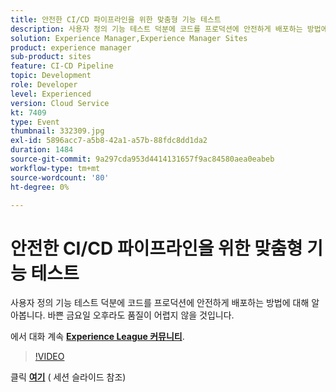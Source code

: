 ```yaml
---
title: 안전한 CI/CD 파이프라인을 위한 맞춤형 기능 테스트
description: 사용자 정의 기능 테스트 덕분에 코드를 프로덕션에 안전하게 배포하는 방법에 대해 알아봅니다. 바쁜 금요일 오후라도 품질이 어렵지 않을 것입니다.
solution: Experience Manager,Experience Manager Sites
product: experience manager
sub-product: sites
feature: CI-CD Pipeline
topic: Development
role: Developer
level: Experienced
version: Cloud Service
kt: 7409
type: Event
thumbnail: 332309.jpg
exl-id: 5896acc7-a5b8-42a1-a57b-88fdc8dd1da2
duration: 1484
source-git-commit: 9a297cda953d4414131657f9ac84580aea0eabeb
workflow-type: tm+mt
source-wordcount: '80'
ht-degree: 0%

---
```


# 안전한 CI/CD 파이프라인을 위한 맞춤형 기능 테스트

사용자 정의 기능 테스트 덕분에 코드를 프로덕션에 안전하게 배포하는 방법에 대해 알아봅니다. 바쁜 금요일 오후라도 품질이 어렵지 않을 것입니다.

에서 대화 계속 **[Experience League 커뮤니티](https://adobe.ly/36Yd3v6)**.

>[!VIDEO](https://video.tv.adobe.com/v/332309/?quality=12&learn=on&hidetitle=true)

클릭 **[여기](/help/adobe-developers-live/assets/custom-functional-tests-cicd.pdf)** ( 세션 슬라이드 참조)
